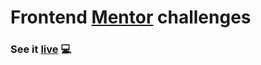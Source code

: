 # Frontend [Mentor](https://www.frontendmentor.io/) challenges

### See it [live](https://quizzical-jones-838ec4.netlify.app/index.html)  💻
